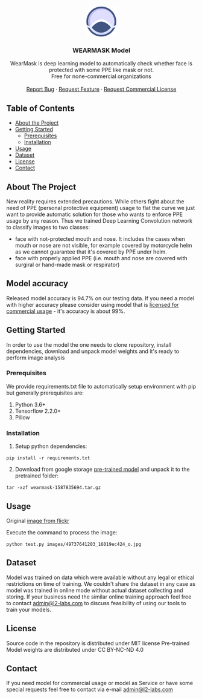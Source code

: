 <!-- PROJECT LOGO -->
<br />
<p align="center">
  <a href="https://github.com/l2-labs/wearmask-model">
    <img src="images/logo.svg" alt="Logo" width="80" height="80">
  </a>

  <h3 align="center">WEARMASK Model</h3>

  <p align="center">
    WearMask is deep learning model to automatically check whether face is protected with some PPE like mask or not.
    <br />
    Free for none-commercial organizations
    <br />
    <br />
    <a href="https://github.com/github_username/repo/issues">Report Bug</a>
    ·
    <a href="https://github.com/github_username/repo/issues">Request Feature</a>
    ·
    <a href="https://l2-labs.com">Request Commercial License</a>
  </p>
</p>


<!-- TABLE OF CONTENTS -->
## Table of Contents

* [About the Project](#about-the-project)
* [Getting Started](#getting-started)
  * [Prerequisites](#prerequisites)
  * [Installation](#installation)
* [Usage](#usage)
* [Dataset](#dataset)
* [License](#license)
* [Contact](#contact)

## About The Project

New reality requires extended precautions. While others fight about the need of PPE (personal protective equipment) usage to flat the curve we just want to provide automatic solution for those who wants to enforce PPE usage by any reason. Thus we trained Deep Learning Convolution network to classify images to two classes:
- face with not-protected mouth and nose. It includes the cases when mouth or nose are not visible, for example covered by motorcycle helm as we cannot guarantee that it's covered by PPE under helm.
- face with properly applied PPE (i.e. mouth and nose are covered with surgiral or hand-made mask or respirator)

## Model accuracy

Released model accuracy is 94.7% on our testing data. If you need a model with higher accuracy please consider using model that is [licensed for commercial usage](#contact) - it's accuracy is about 99%.


## Getting Started
In order to use the model the one needs to clone repository, install dependencies, download and unpack model weights and it's ready to perform image analysis

### Prerequisites
We provide requirements.txt file to automatically setup environment with pip but generally prerequisites are:

1. Python 3.6+
2. Tensorflow 2.2.0+
3. Pillow

### Installation

1. Setup python dependencies:

```
pip install -r requirements.txt
```

2. Download from google storage [pre-trained model](https://drive.google.com/file/d/1ZVCb7Ronzqvrv5Ctc8anVlF0nRDy2flA/view?usp=sharing) and unpack it to the pretrained folder:

```
tar -xzf wearmask-1587835694.tar.gz
```


## Usage
Original [image from flickr](https://www.flickr.com/photos/youngshanahan/49737641203/)

Execute the command to process the image:
```
python test.py images/49737641203_16019ec424_o.jpg
```


## Dataset

Model was trained on data which were available without any legal or ethical restrictions on time of training. We couldn't share the dataset in any case as model was trained in online mode without actual dataset collecting and storing. If your business need the similar online training approach feel free to contact admin@l2-labs.com to discuss feasibility of using our tools to train your models.

## License
Source code in the repository is distributed under MIT license
Pre-trained Model weights are distributed under CC BY-NC-ND 4.0


## Contact
If you need model for commercial usage or model as Service or have some special requests feel free to contact via e-mail admin@l2-labs.com